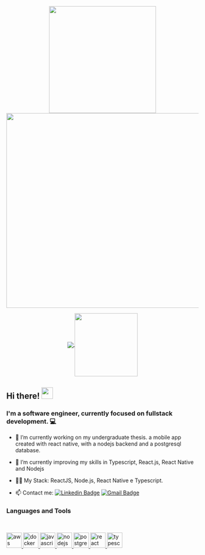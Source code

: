 <p align="center">
  <a href="#">
    <img align="center" width="280" src="https://i.imgur.com/wCySzd1.png" />
  </a>
  <a href="#">
    <img align="center" width="510" src="https://i.imgur.com/ssCtz5L.png.gif" />
  </a>
</p>

<p align="center">
  <a href="https://github.com/anuraghazra/github-readme-stats">
    <img
      align="center"
      src="https://github-readme-stats.vercel.app/api/top-langs/?username=stelianok&layout=compact"
    />
  </a>
  <a href="https://github.com/anuraghazra/github-readme-stats">
    <img
      align="center"
      height="165"
      src="https://github-readme-stats.vercel.app/api?username=stelianok&count_private=true&show_icons=true&custom_title=Github%20Status&hide=issues"
    />
  </a>
</p>

## Hi there! <img src="https://raw.githubusercontent.com/iampavangandhi/iampavangandhi/master/gifs/Hi.gif" width="30px">
### I'm a software engineer, currently focused on fullstack development. :computer:
- 🔭 I’m currently working on my undergraduate thesis. a mobile app created with react native, with a nodejs backend and a postgresql database.
- 🌱 I’m currently improving my skills in Typescript, React.js, React Native and Nodejs
- 👨‍💻 My Stack: ReactJS, Node.js, React Native e Typescript. </br>

- 📫 Contact me:  [![Linkedin Badge](https://img.shields.io/badge/-Kauã_Steliano-blue?style=flat-square&logo=Linkedin&logoColor=white&link=https://www.linkedin.com/in/kauã-steliano-107620181/)](https://www.linkedin.com/in/kauã-steliano-107620181/)
 [![Gmail Badge](https://img.shields.io/badge/-Gmail-c14438?style=flat-square&logo=Gmail&logoColor=white&link=mailto:stelianok@gmail.com)](mailto:stelianok@gmail.com/)

### Languages and Tools

<br/>
<p align="left">
  <a href="https://aws.amazon.com" target="_blank">
    <img
      src="https://devicons.github.io/devicon/devicon.git/icons/amazonwebservices/amazonwebservices-original-wordmark.svg"
      alt="aws"
      width="40"
      height="40"
    />
  </a>
  <a href="https://www.docker.com/" target="_blank">
    <img
      src="https://devicons.github.io/devicon/devicon.git/icons/docker/docker-original-wordmark.svg"
      alt="docker"
      width="40"
      height="40"
    />
  </a>
  <a
    href="https://developer.mozilla.org/en-US/docs/Web/JavaScript"
    target="_blank"
  >
    <img
      src="https://devicons.github.io/devicon/devicon.git/icons/javascript/javascript-original.svg"
      alt="javascript"
      width="40"
      height="40"
    />
  </a>

  <a href="https://nodejs.org" target="_blank">
    <img
      src="https://devicons.github.io/devicon/devicon.git/icons/nodejs/nodejs-original-wordmark.svg"
      alt="nodejs"
      width="40"
      height="40"
    />
  </a>
  <a href="https://www.postgresql.org" target="_blank">
    <img
      src="https://devicons.github.io/devicon/devicon.git/icons/postgresql/postgresql-original-wordmark.svg"
      alt="postgresql"
      width="40"
      height="40"
    />
  </a>
  <a href="https://reactjs.org/" target="_blank">
    <img
      src="https://devicons.github.io/devicon/devicon.git/icons/react/react-original-wordmark.svg"
      alt="react"
      width="40"
      height="40"
    />
  </a>
  <a href="https://www.typescriptlang.org/" target="_blank">
    <img
      src="https://devicons.github.io/devicon/devicon.git/icons/typescript/typescript-original.svg"
      alt="typescript"
      width="40"
      height="40"
    />
  </a>
</p>


